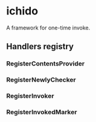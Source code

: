 # ichido

A framework for one-time invoke.

## Handlers registry

### RegisterContentsProvider

### RegisterNewlyChecker

### RegisterInvoker

### RegisterInvokedMarker

